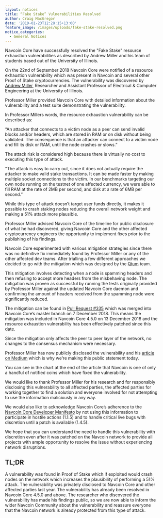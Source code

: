```yaml
---
layout: notices
title: “Fake Stake” Vulnerabilities Resolved
author: Craig MacGregor
date: '2019-01-23T12:28:15+13:00'
feature_image: /images/uploads/fake-stake-resolved.png
notice_categories:
  - General Notices
---
```

Navcoin Core have successfully resolved the "Fake Stake" resource exhaustion vulnerabilities as described by Andrew Miller and his team of students based out of the University of Illinois.
<!--more-->

On the 22nd of September 2018 Navcoin Core were notified of a resource exhaustion vulnerability which was present in Navcoin and several other Proof of Stake cryptocurrencies. The vulnerability was discovered by [Andrew Miller](https://ece.illinois.edu/directory/profile/soc1024), Researcher and Assistant Professor of Electrical & Computer Engineering at the University of Illinois.

Professor Miller provided Navcoin Core with detailed information about the vulnerability and a test suite demonstrating the vulnerability.

In Professor Millers words, the resource exhaustion vulnerability can be described as:

“An attacker that connects to a victim node as a peer can send invalid blocks and/or headers, which are stored in RAM or on disk without being validated. The consequence is that an attacker can connect to a victim node and fill its disk or RAM, until the node crashes or slows.”

The attack risk is considered high because there is virtually no cost to executing this type of attack.

“The attack is easy to carry out, since it does not actually require the attacker to make valid stake transactions. It can be made faster by making multiple socket connections to the victim. In our benchmarks targeting our own node running on the testnet of one affected currency, we were able to fill RAM at the rate of 2MB per second, and disk at a rate of 6MB per second.”

While this type of attack doesn’t target user funds directly, it makes it possible to crash staking nodes reducing the overall network weight and making a 51% attack more plausible.

Professor Miller advised Navcoin Core of the timeline for public disclosure of what he had discovered, giving Navcoin Core and the other affected cryptocurrency engineers the opportunity to implement fixes prior to the publishing of his findings.

Navcoin Core experimented with various mitigation strategies since there was no definitive fix immediately found by Professor Miller or any of the other affected dev teams. After trialling a few different approaches we decided to go with the mitigation which was designed by the [Qtum](https://qtum.org) team.

This mitigation involves detecting when a node is spamming headers and then refusing to accept more headers from the misbehaving node. The mitigation was proven as successful by running the tests originally provided by Professor Miller against the updated Navcoin Core daemon and confirming the amount of headers received from the spamming node were significantly reduced.

The mitigation can be found in [Pull Request #335](https://github.com/NAVCoin/navcoin-core/pull/335) which was merged into Navcoin Core’s master branch on 7 December 2018. This means the mitigation was included in Navcoin Core 4.5.0 on 13 December 2018 and the resource exhaustion vulnerability has been effectively patched since this date.

Since the mitigation only affects the peer to peer layer of the network, no changes to the consensus mechanism were necessary.

Professor Miller has now publicly disclosed the vulnerability and his [article on Medium](https://medium.com/@dsl_uiuc/fake-stake-attacks-on-chain-based-proof-of-stake-cryptocurrencies-b8b05723f806) which is why we're making this public statement today.

You can see in the chart at the end of the article that Navcoin is one of only a handful of notified coins which have fixed the vulnerability.

We would like to thank Professor Miller for his research and for responsibly disclosing this vulnerability to all affected parties, the affected parties for working together to find a solution and everyone involved for not attempting to use the information maliciously in any way.

We would also like to acknowledge Navcoin Core’s adherence to the [Navcoin Core Developer Manifesto](https://navcoin.org/en/governance/#read-manifestos) by not using this information to participate in hostile actions (1.1.5) and to handle critical live bugs with discretion until a patch is available (1.4.5).

We hope that you can understand the need to handle this vulnerability with discretion even after it was patched on the Navcoin network to provide all projects with ample opportunity to resolve the issue without experiencing network disruptions.

## TL;DR

A vulnerability was found in Proof of Stake which if exploited would crash nodes on the network which increases the plausibility of performing a 51% attack. The vulnerability was privately disclosed to Navcoin Core and other affected parties last year. The vulnerability has already been resolved in Navcoin Core 4.5.0 and above. The researcher who discovered the vulnerability has made his findings public, so we are now able to inform the wider Navcoin Community about the vulnerability and reassure everyone that the Navcoin network is already protected from this type of attack.

